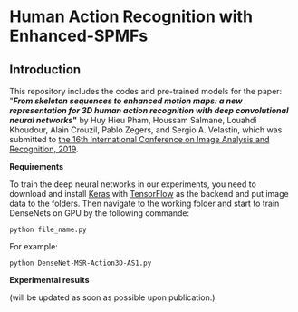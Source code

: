 # Human Action Recognition with Enhanced-SPMFs

## Introduction

This repository includes the codes and pre-trained models for the paper: "**_From skeleton sequences to enhanced motion maps: a new representation for 3D human action recognition with deep convolutional neural networks_"** by Huy Hieu Pham, Houssam Salmane, Louahdi Khoudour, Alain Crouzil, Pablo Zegers, and Sergio A. Velastin, which was submitted to [the 16th International Conference on Image Analysis and Recognition, 2019](https://www.aimiconf.org/iciar19/).



**Requirements**


To train the deep neural networks in our experiments, you need to download and install [Keras](http://www.vlfeat.org/) with [TensorFlow](https://www.tensorflow.org/) as the backend and put image data to the folders. Then navigate to the working folder and start to train DenseNets on GPU by the following commande:


 ```python file_name.py ```
 
 For example:
 
  ```python DenseNet-MSR-Action3D-AS1.py```


**Experimental results**

(will be updated as soon as possible upon publication.)
